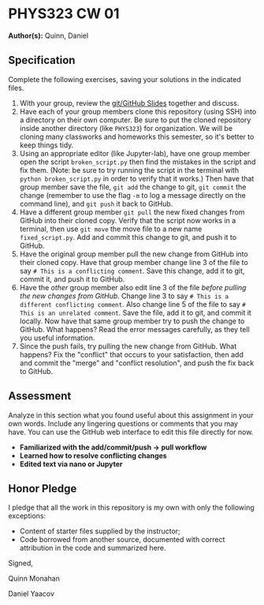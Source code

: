 # PHYS323 CW 01

**Author(s):** 
Quinn, Daniel

## Specification

Complete the following exercises, saving your solutions in the indicated files. 

1. With your group, review the [git/GitHub Slides](https://slides.com/profdressel/git-overview) together and discuss.
1. Have each of your group members clone this repository (using SSH) into a directory on their own computer. Be sure to put the cloned repository inside another directory (like `PHYS323`) for organization. We will be cloning many classworks and homeworks this semester, so it's better to keep things tidy.
1. Using an appropriate editor (like Jupyter-lab), have one group member open the script `broken_script.py` then find the mistakes in the script and fix them. (Note: be sure to try running the script in the terminal with `python broken_script.py` in order to verify that it works.) Then have that group member save the file, `git add` the change to git, `git commit` the change (remember to use the flag `-m` to log a message directly on the command line), and `git push` it back to GitHub.
1. Have a different group member `git pull` the new fixed changes from GitHub into their cloned copy. Verify that the script now works in a terminal, then use `git move` the move file to a new name `fixed_script.py`. Add and commit this change to git, and push it to GitHub.
1. Have the original group member pull the new change from GitHub into their cloned copy. Have that group member change line 3 of the file to say `# This is a conflicting comment`. Save this change, add it to git, commit it, and push it to GitHub.
1. Have the _other_ group member also edit line 3 of the file _before pulling the new changes from GitHub_. Change line 3 to say `# This is a different conflicting comment`. Also change line 5 of the file to say `# This is an unrelated comment`. Save the file, add it to git, and commit it locally. Now have that same group member try to push the change to GitHub. What happens? Read the error messages carefully, as they tell you useful information.
1. Since the push fails, try pulling the new change from GitHub. What happens? Fix the "conflict" that occurs to your satisfaction, then add and commit the "merge" and "conflict resolution", and push the fix back to GitHub.

## Assessment

Analyze in this section what you found useful about this assignment in your own words. Include any lingering questions or comments that you may have. You can use the GitHub web interface to edit this file directly for now.

- **Familiarized with the add/commit/push -> pull workflow**
- **Learned how to resolve conflicting changes**
- **Edited text via nano or Jupyter**


## Honor Pledge

I pledge that all the work in this repository is my own with only the following exceptions:

* Content of starter files supplied by the instructor;
* Code borrowed from another source, documented with correct attribution in the code and summarized here.

Signed,

Quinn Monahan

Daniel Yaacov

